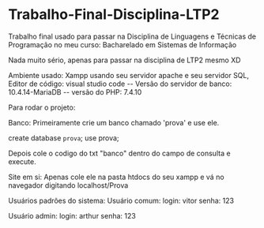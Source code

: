 # Trabalho-Final-Disciplina-LTP2
Trabalho final usado para passar na Disciplina de Linguagens e Técnicas de Programação no meu curso: Bacharelado em Sistemas de Informação

Nada muito sério, apenas para passar na disciplina de LTP2 mesmo XD

Ambiente usado: Xampp usando seu servidor apache e seu servidor SQL, Editor de código: visual studio code 
-- Versão do servidor de banco: 10.4.14-MariaDB
-- versão do PHP: 7.4.10

Para rodar o projeto: 

Banco:
Primeiramente crie um banco chamado 'prova' e use ele.

create database `prova`;
use prova;

Depois cole o codigo do txt "banco" dentro do campo de consulta e execute.


Site em si:
Apenas cole ele na pasta htdocs do seu xampp e vá no navegador digitando localhost/Prova


Usuários padrões do sistema:
Usuário comum:
login: vitor 
senha: 123

Usuário admin:
login: arthur 
senha: 123
